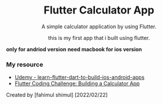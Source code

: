 <h1 align="center">Flutter Calculator App</h1>
<p align="center">A simple calculator application by using Flutter.</p>
<p align="center">this is my first app that i built using flutter.</p>

**only for andriod version**
**need macbook for ios version**

### My resource

- [Udemy - learn-flutter-dart-to-build-ios-android-apps](https://www.udemy.com/course/learn-flutter-dart-to-build-ios-android-apps/)
- [Flutter Coding Challenge: Building a Calculator App](https://youtu.be/eVG5DkPF5x8)


Created by [fahimul shimul] [2022/02/22]